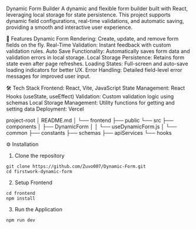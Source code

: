 Dynamic Form Builder
A dynamic and flexible form builder built with React, leveraging local storage for state persistence. This project supports dynamic field configurations, real-time validations, and automatic saving, providing a smooth and interactive user experience.

🚀 Features
Dynamic Form Rendering: Create, update, and remove form fields on the fly.
Real-Time Validation: Instant feedback with custom validation rules.
Auto Save Functionality: Automatically saves form data and validation errors in local storage.
Local Storage Persistence: Retains form state even after page refreshes.
Loading States: Full-screen and auto-save loading indicators for better UX.
Error Handling: Detailed field-level error messages for improved user input.

🛠️ Tech Stack
Frontend: React, Vite, JavaScript
State Management: React Hooks (useState, useEffect)
Validation: Custom validation logic using schemas
Local Storage Management: Utility functions for getting and setting data
Deployment: Vercel

project-root
│   README.md
│
└── frontend
    ├── public
    └── src
        ├── components
        │   ├── DynamicForm
        │   │   └── useDynamicForm.js
        │   └── common
        ├── constants
        ├── schemas
        ├── apiServices
        └── hooks


⚙️ Installation
1. Clone the repository

```
git clone https://github.com/Zuvo007/Dynamic-Form.git
cd firstwork-dynamic-form
```
2. Setup Frontend

```
cd frontend
npm install
```
3. Run the Application

```
npm run dev
```



